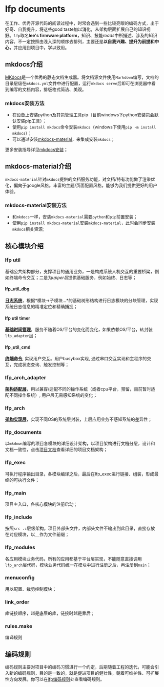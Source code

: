 # lfp documents

在工作、优秀开源代码的阅读过程中，时常会遇到一些比较亮眼的编码方式，出于好奇、自我提升，将这些good taste加以消化，从架构层面扩展自己的知识视野。`lfp`取名**lee's firmware platform**，知识、技能*roads*中所描述、涉及的知识内容，不一定按照由浅入深的顺序去排列，主要还是**以自我兴趣、提升为前提和中心**，并应用到项目中，学以致用。

## mkdocs介绍

[MKdocs](www.mkdocs.org)是一个优秀的静态文档生成器。将文档源文件使用`Markdown`编写，文档的目录层级在`mkdocs.yml`文件中进行配置，运行`mkdocs serve`后即可在浏览器中看到编写的文档内容，排版格式简洁、美观。

### mkdocs安装方法

- 在设备上安装python及其包管理工具pip（目前windows下python安装包会默认安装pip工具）；
- 使用`pip install mkdocs`命令安装`mkdocs`（windows下使用`pip -m install mkdocs`）；
- 可以通过安装[mkdocs-material][mkdocs-material安装]，来集成安装`mkdocs`；

更多安装指导详见[mkdocs安装](https://www.mkdocs.org/#installing-mkdocs)；

## mkdocs-material介绍

`mkdocs-material`针对`mkdocs`提供的文档服务功能，对文档/特有功能做了渲染优化，偏向于google风格。丰富的主题/页面配置风格，能够为我们提供更好的用户体验。

### mkdocs-material安装方法

- 和`mkdocs`一样，安装`mkdocs-material`需要`python`和`pip`前置安装；
- 使用`pip install mkdocs-material`安装`mkdocs-material`，此时会同步安装`mkdocs`相关资源;

## 核心模块介绍

### lfp util

基础公共架构部分，支撑项目的通用业务，一是构成系统人机交互的重要桥梁，例如终端命令交互；二是为*upper层*提供基础服务，例如始终、日志等；

#### lfp_util_dbg

**[日志系统][lfp util]**，根据*模块->子模块...*的基础树形结构进行日志模块的分块管理，实现系统日志信息的精准定位和精确捕捉；

#### lfp util timer

**[基础时间管理][lfp util timer]**，服务不随着OS/平台的变化而变化，如果依赖OS/平台，转封装`lfp_adapter`层；

#### lfp_util_cmd

**[终端命令][lfp util cmd]**, 实现用户交互。用户busybox实现, 通过串口交互实现和主程序的交互，完成状态查询、触发控制等；

### lfp_arch_adapter

**[架构适配层][lfp arch adapter]**，用以兼容/适配不同的操作系统（或者cpu平台，预留，目前暂时适配不同操作系统）, 用户层无需感知系统的变化；

### lfp_arch

**[架构实现层][lfp arch]**，实现不同OS的系统层封装，上层应用业务不感知系统的差异性；

### lfp_documents

以`mkdown`编写的项目各模块的详细设计架构，以项目架构进行文档分层，设计和文档一致性，点击[项目文档][lfp documents]查看详细的项目文档架构；

### lfp_exec

可执行程序输出目录，各模块编译之后，最后在lfp_exec进行链接、组装，形成最终的可执行文件；

### lfp_main

项目主入口，各核心模块的注册启动；

### lfp_include

按照`src .c`层级架构，项目外部头文件，内部头文件不输出到此目录，直接存放在对应模块，以`__`作为文件前缀；

### lfp_modules

各应用模块业务代码，所有的应用都基于平台层实现，不能随意直接调用`lfp_arch`层代码，模块业务代码统一在模块中进行注册之后，再注册到`main`；

### menuconfig

用以配置、裁剪控制模块；

### link_order

库链接顺序，越是底层的库，链接时越是靠后；

### rules.make

编译规则

## 编码规则

编码规则主要对项目中的编码习惯进行一个约定，后期随着工程的迭代，可能会引入新的编码规则，目的是一致的，就是促进项目的健壮性，朝着可维护性、可扩展性方向发展。你可以在[lfp编码规则][programming rules]处查看编码规则。

[mkdocs-material安装]: #mkdocs-material安装方法
[lfp util cmd]: /util/util_cmd/
[lfp util timer]: /util/
[lfp util]: /util/util/
[lfp arch adapter]: /arch_adapter/arch_adaprer/
[lfp arch]: /arch/arch/
[lfp documents]: /./
[programming rules]: /programming_rules/proogramming_rules/